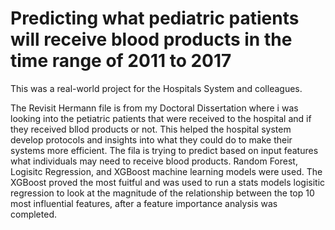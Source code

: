 # Predicting what pediatric patients will receive blood products in the time range of 2011 to 2017

This was a real-world project for the Hospitals System and colleagues.

The Revisit Hermann file is from my Doctoral Dissertation where i was looking into the petiatric patients that were received to the hospital and if they received bllod products or not. This helped the hospital system develop protocols and insights into what they could do to make their systems more efficient. The fila is trying to predict based on input features what individuals may need to receive blood products. Random Forest, Logisitc Regression, and XGBoost machine learning models were used. The XGBoost proved the most fuitful and was used to run a stats models logisitic regression to look at the magnitude of the relationship between the top 10 most influential features, after a feature importance analysis was completed.
